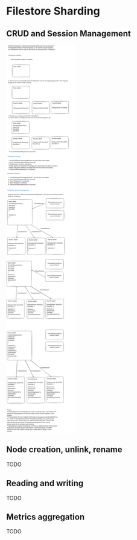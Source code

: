 # Filestore Sharding

## CRUD and Session Management
![crud_and_sessions](../excalidraw/sharded_filesystem_crud_and_sessions.svg)

## Node creation, unlink, rename

TODO

## Reading and writing

TODO

## Metrics aggregation

TODO
